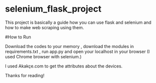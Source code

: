 # selenium_flask_project

This project is basically a guide how you can use flask and selenium and how to make web scraping using them.

#How to Run

Download the codes to your memory , download the modules in requirements.txt , run app.py and open your localhost 
in your browser (I used Chrome browser with selenium.)

I used Akakçe.com to get the attributes about the devices.

Thanks for reading!
